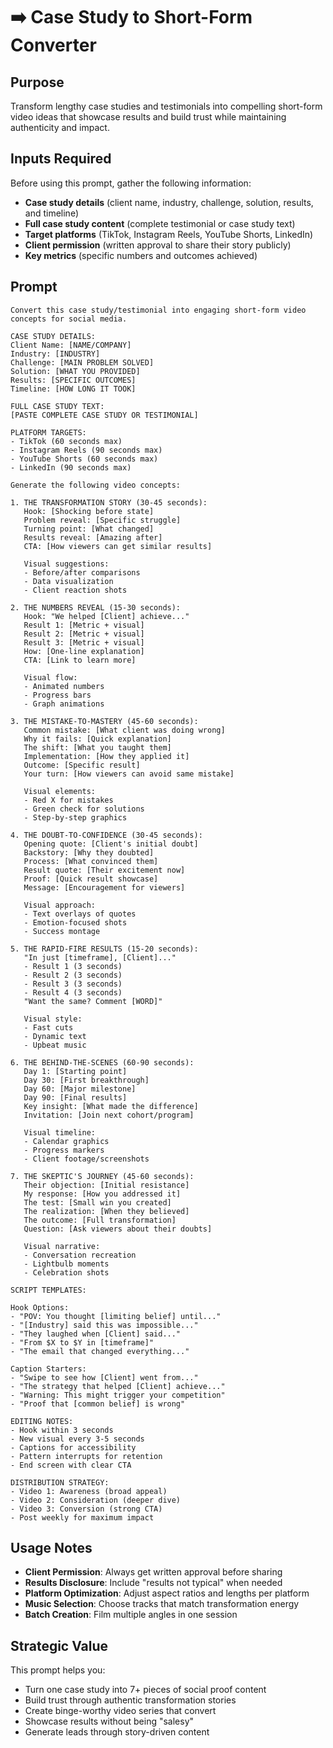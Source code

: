 # ➡️ Case Study to Short-Form Converter

## Purpose
Transform lengthy case studies and testimonials into compelling short-form video ideas that showcase results and build trust while maintaining authenticity and impact.

## Inputs Required

Before using this prompt, gather the following information:

- **Case study details** (client name, industry, challenge, solution, results, and timeline)
- **Full case study content** (complete testimonial or case study text)
- **Target platforms** (TikTok, Instagram Reels, YouTube Shorts, LinkedIn)
- **Client permission** (written approval to share their story publicly)
- **Key metrics** (specific numbers and outcomes achieved)

## Prompt

```
Convert this case study/testimonial into engaging short-form video concepts for social media.

CASE STUDY DETAILS:
Client Name: [NAME/COMPANY]
Industry: [INDUSTRY]
Challenge: [MAIN PROBLEM SOLVED]
Solution: [WHAT YOU PROVIDED]
Results: [SPECIFIC OUTCOMES]
Timeline: [HOW LONG IT TOOK]

FULL CASE STUDY TEXT:
[PASTE COMPLETE CASE STUDY OR TESTIMONIAL]

PLATFORM TARGETS:
- TikTok (60 seconds max)
- Instagram Reels (90 seconds max)
- YouTube Shorts (60 seconds max)
- LinkedIn (90 seconds max)

Generate the following video concepts:

1. THE TRANSFORMATION STORY (30-45 seconds):
   Hook: [Shocking before state]
   Problem reveal: [Specific struggle]
   Turning point: [What changed]
   Results reveal: [Amazing after]
   CTA: [How viewers can get similar results]
   
   Visual suggestions:
   - Before/after comparisons
   - Data visualization
   - Client reaction shots

2. THE NUMBERS REVEAL (15-30 seconds):
   Hook: "We helped [Client] achieve..."
   Result 1: [Metric + visual]
   Result 2: [Metric + visual]
   Result 3: [Metric + visual]
   How: [One-line explanation]
   CTA: [Link to learn more]
   
   Visual flow:
   - Animated numbers
   - Progress bars
   - Graph animations

3. THE MISTAKE-TO-MASTERY (45-60 seconds):
   Common mistake: [What client was doing wrong]
   Why it fails: [Quick explanation]
   The shift: [What you taught them]
   Implementation: [How they applied it]
   Outcome: [Specific result]
   Your turn: [How viewers can avoid same mistake]
   
   Visual elements:
   - Red X for mistakes
   - Green check for solutions
   - Step-by-step graphics

4. THE DOUBT-TO-CONFIDENCE (30-45 seconds):
   Opening quote: [Client's initial doubt]
   Backstory: [Why they doubted]
   Process: [What convinced them]
   Result quote: [Their excitement now]
   Proof: [Quick result showcase]
   Message: [Encouragement for viewers]
   
   Visual approach:
   - Text overlays of quotes
   - Emotion-focused shots
   - Success montage

5. THE RAPID-FIRE RESULTS (15-20 seconds):
   "In just [timeframe], [Client]..."
   - Result 1 (3 seconds)
   - Result 2 (3 seconds)
   - Result 3 (3 seconds)
   - Result 4 (3 seconds)
   "Want the same? Comment [WORD]"
   
   Visual style:
   - Fast cuts
   - Dynamic text
   - Upbeat music

6. THE BEHIND-THE-SCENES (60-90 seconds):
   Day 1: [Starting point]
   Day 30: [First breakthrough]
   Day 60: [Major milestone]
   Day 90: [Final results]
   Key insight: [What made the difference]
   Invitation: [Join next cohort/program]
   
   Visual timeline:
   - Calendar graphics
   - Progress markers
   - Client footage/screenshots

7. THE SKEPTIC'S JOURNEY (45-60 seconds):
   Their objection: [Initial resistance]
   My response: [How you addressed it]
   The test: [Small win you created]
   The realization: [When they believed]
   The outcome: [Full transformation]
   Question: [Ask viewers about their doubts]
   
   Visual narrative:
   - Conversation recreation
   - Lightbulb moments
   - Celebration shots

SCRIPT TEMPLATES:

Hook Options:
- "POV: You thought [limiting belief] until..."
- "[Industry] said this was impossible..."
- "They laughed when [Client] said..."
- "From $X to $Y in [timeframe]"
- "The email that changed everything..."

Caption Starters:
- "Swipe to see how [Client] went from..."
- "The strategy that helped [Client] achieve..."
- "Warning: This might trigger your competition"
- "Proof that [common belief] is wrong"

EDITING NOTES:
- Hook within 3 seconds
- New visual every 3-5 seconds
- Captions for accessibility
- Pattern interrupts for retention
- End screen with clear CTA

DISTRIBUTION STRATEGY:
- Video 1: Awareness (broad appeal)
- Video 2: Consideration (deeper dive)
- Video 3: Conversion (strong CTA)
- Post weekly for maximum impact
```

## Usage Notes

- **Client Permission**: Always get written approval before sharing
- **Results Disclosure**: Include "results not typical" when needed
- **Platform Optimization**: Adjust aspect ratios and lengths per platform
- **Music Selection**: Choose tracks that match transformation energy
- **Batch Creation**: Film multiple angles in one session

## Strategic Value

This prompt helps you:
- Turn one case study into 7+ pieces of social proof content
- Build trust through authentic transformation stories
- Create binge-worthy video series that convert
- Showcase results without being "salesy"
- Generate leads through story-driven content
